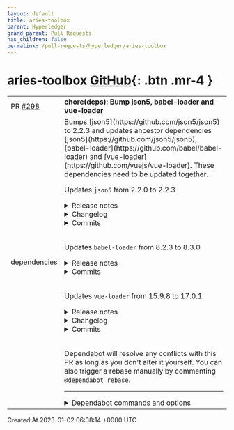 ```yaml
---
layout: default
title: aries-toolbox
parent: Hyperledger
grand_parent: Pull Requests
has_children: false
permalink: /pull-requests/hyperledger/aries-toolbox
---
```


# aries-toolbox <span class="fs-3 right-align">[GitHub](https://github.com/hyperledger/aries-toolbox){: .btn .mr-4 }</span>


<div>
    <table>
        <tr>
            <td>
                PR <a href="https://github.com/hyperledger/aries-toolbox/pull/298" class=".btn">#298</a>
            </td>
            <td>
                <b>
                    chore(deps): Bump json5, babel-loader and vue-loader
                </b>
            </td>
        </tr>
        <tr>
            <td>
                <span class="chip">dependencies</span>
            </td>
            <td>
                Bumps [json5](https://github.com/json5/json5) to 2.2.3 and updates ancestor dependencies [json5](https://github.com/json5/json5), [babel-loader](https://github.com/babel/babel-loader) and [vue-loader](https://github.com/vuejs/vue-loader). These dependencies need to be updated together.

Updates `json5` from 2.2.0 to 2.2.3
<details>
<summary>Release notes</summary>
<p><em>Sourced from <a href="https://github.com/json5/json5/releases">json5's releases</a>.</em></p>
<blockquote>
<h2>v2.2.3</h2>
<ul>
<li>Fix: json5@2.2.3 is now the 'latest' release according to npm instead of v1.0.2. (<a href="https://github-redirect.dependabot.com/json5/json5/issues/299">#299</a>)</li>
</ul>
<h2>v2.2.2</h2>
<ul>
<li>Fix: Properties with the name <code>__proto__</code> are added to objects and arrays.
(<a href="https://github-redirect.dependabot.com/json5/json5/issues/199">#199</a>) This also fixes a prototype pollution vulnerability reported by
Jonathan Gregson! (<a href="https://github-redirect.dependabot.com/json5/json5/issues/295">#295</a>).</li>
</ul>
<h2>v2.2.1</h2>
<ul>
<li>Fix: Removed dependence on minimist to patch CVE-2021-44906. (<a href="https://github-redirect.dependabot.com/json5/json5/issues/266">#266</a>)</li>
</ul>
</blockquote>
</details>
<details>
<summary>Changelog</summary>
<p><em>Sourced from <a href="https://github.com/json5/json5/blob/main/CHANGELOG.md">json5's changelog</a>.</em></p>
<blockquote>
<h3>v2.2.3 [<a href="https://github.com/json5/json5/tree/v2.2.3">code</a>, <a href="https://github.com/json5/json5/compare/v2.2.2...v2.2.3">diff</a>]</h3>
<ul>
<li>Fix: json5@2.2.3 is now the 'latest' release according to npm instead of
v1.0.2. (<a href="https://github-redirect.dependabot.com/json5/json5/issues/299">#299</a>)</li>
</ul>
<h3>v2.2.2 [<a href="https://github.com/json5/json5/tree/v2.2.2">code</a>, <a href="https://github.com/json5/json5/compare/v2.2.1...v2.2.2">diff</a>]</h3>
<ul>
<li>Fix: Properties with the name <code>__proto__</code> are added to objects and arrays.
(<a href="https://github-redirect.dependabot.com/json5/json5/issues/199">#199</a>) This also fixes a prototype pollution vulnerability reported by
Jonathan Gregson! (<a href="https://github-redirect.dependabot.com/json5/json5/issues/295">#295</a>).</li>
</ul>
<h3>v2.2.1 [<a href="https://github.com/json5/json5/tree/v2.2.1">code</a>, <a href="https://github.com/json5/json5/compare/v2.2.0...v2.2.1">diff</a>]</h3>
<ul>
<li>Fix: Removed dependence on minimist to patch CVE-2021-44906. (<a href="https://github-redirect.dependabot.com/json5/json5/issues/266">#266</a>)</li>
</ul>
</blockquote>
</details>
<details>
<summary>Commits</summary>
<ul>
<li><a href="https://github.com/json5/json5/commit/c3a75242772a5026a49c4017a16d9b3543b62776"><code>c3a7524</code></a> 2.2.3</li>
<li><a href="https://github.com/json5/json5/commit/94fd06d82eeed225fa172f6fb2ca27375cbd2e39"><code>94fd06d</code></a> docs: update CHANGELOG for v2.2.3</li>
<li><a href="https://github.com/json5/json5/commit/3b8cebf0c474a8b20c78bd75c89cca0c4dce84ce"><code>3b8cebf</code></a> docs(security): use GitHub security advisories</li>
<li><a href="https://github.com/json5/json5/commit/f0fd9e194dde282caff114a110f4fac635f3a62c"><code>f0fd9e1</code></a> docs: publish a security policy</li>
<li><a href="https://github.com/json5/json5/commit/6a91a05fffeda16ff6b3b5008b6b340d42d31ec0"><code>6a91a05</code></a> docs(template): bug -&gt; bug report</li>
<li><a href="https://github.com/json5/json5/commit/14f8cb186e8abdfaccf6527171da7b1224374650"><code>14f8cb1</code></a> 2.2.2</li>
<li><a href="https://github.com/json5/json5/commit/10cc7ca9169b59c5e0f5afc03dbd870cd06bcc46"><code>10cc7ca</code></a> docs: update CHANGELOG for v2.2.2</li>
<li><a href="https://github.com/json5/json5/commit/7774c1097993bc3ce9f0ac4b722a32bf7d6871c8"><code>7774c10</code></a> fix: add <strong>proto</strong> to objects and arrays</li>
<li><a href="https://github.com/json5/json5/commit/edde30abd8b22facf2c06c72586b9f6edf12700d"><code>edde30a</code></a> Readme: slight tweak to intro</li>
<li><a href="https://github.com/json5/json5/commit/97286f8bd542c89dcee096bc05dd28ed2dfc1e16"><code>97286f8</code></a> Improve example in readme</li>
<li>Additional commits viewable in <a href="https://github.com/json5/json5/compare/v2.2.0...v2.2.3">compare view</a></li>
</ul>
</details>
<br />

Updates `babel-loader` from 8.2.3 to 8.3.0
<details>
<summary>Release notes</summary>
<p><em>Sourced from <a href="https://github.com/babel/babel-loader/releases">babel-loader's releases</a>.</em></p>
<blockquote>
<h2>v8.3.0</h2>
<h2>New features</h2>
<ul>
<li>Pass external dependencies from Babel to Webpack by <a href="https://github.com/nicolo-ribaudo"><code>@​nicolo-ribaudo</code></a> in <a href="https://github-redirect.dependabot.com/babel/babel-loader/pull/971">babel/babel-loader#971</a></li>
</ul>
<p><strong>Full Changelog</strong>: <a href="https://github.com/babel/babel-loader/compare/v8.2.5...v8.3.0">https://github.com/babel/babel-loader/compare/v8.2.5...v8.3.0</a></p>
<h2>v8.2.5</h2>
<h2>What's Changed</h2>
<ul>
<li>fix: respect <code>inputSourceMap</code> loader option by <a href="https://github.com/alan-agius4"><code>@​alan-agius4</code></a> in <a href="https://github-redirect.dependabot.com/babel/babel-loader/pull/896">babel/babel-loader#896</a></li>
</ul>
<h2>New Contributors</h2>
<ul>
<li><a href="https://github.com/alan-agius4"><code>@​alan-agius4</code></a> made their first contribution in <a href="https://github-redirect.dependabot.com/babel/babel-loader/pull/896">babel/babel-loader#896</a></li>
</ul>
<p><strong>Full Changelog</strong>: <a href="https://github.com/babel/babel-loader/compare/v8.2.4...v8.2.5">https://github.com/babel/babel-loader/compare/v8.2.4...v8.2.5</a></p>
<h2>v8.2.4</h2>
<h2>What's Changed</h2>
<ul>
<li>doc(README.md): fix a broken markdown link by <a href="https://github.com/loveDstyle"><code>@​loveDstyle</code></a> in <a href="https://github-redirect.dependabot.com/babel/babel-loader/pull/919">babel/babel-loader#919</a></li>
<li>Bump loader-utils to 2.x by <a href="https://github.com/stianjensen"><code>@​stianjensen</code></a> in <a href="https://github-redirect.dependabot.com/babel/babel-loader/pull/931">babel/babel-loader#931</a></li>
<li>Use md5 hashing for OpenSSL 3 by <a href="https://github.com/pathmapper"><code>@​pathmapper</code></a> in <a href="https://github-redirect.dependabot.com/babel/babel-loader/pull/924">babel/babel-loader#924</a></li>
</ul>
<p>Thanks <a href="https://github.com/loveDstyle"><code>@​loveDstyle</code></a>, <a href="https://github.com/stianjensen"><code>@​stianjensen</code></a> and <a href="https://github.com/pathmapper"><code>@​pathmapper</code></a> for your first PRs!</p>
</blockquote>
</details>
<details>
<summary>Commits</summary>
<ul>
<li><a href="https://github.com/babel/babel-loader/commit/9bf5652c3b718971382c110c4b7f86212aa8cb52"><code>9bf5652</code></a> 8.3.0</li>
<li><a href="https://github.com/babel/babel-loader/commit/80ab7d013b1c2142516d9939c978cba82648c052"><code>80ab7d0</code></a> Update <code>@babel/</code> dependencies</li>
<li><a href="https://github.com/babel/babel-loader/commit/493ac6cfdb2763568b42e787b95ac3a05ebfd15b"><code>493ac6c</code></a> Pass external dependencies from Babel to Webpack (<a href="https://github-redirect.dependabot.com/babel/babel-loader/issues/971">#971</a>)</li>
<li><a href="https://github.com/babel/babel-loader/commit/df28fe312abba66cf72320e23268ad208fdf5006"><code>df28fe3</code></a> Fix broken main test (<a href="https://github-redirect.dependabot.com/babel/babel-loader/issues/950">#950</a>)</li>
<li><a href="https://github.com/babel/babel-loader/commit/0b338e4abb4e7c22a09c2cee39b1b1664226ecaf"><code>0b338e4</code></a> update hash method so it doesn't fail on a fips enabled machine (<a href="https://github-redirect.dependabot.com/babel/babel-loader/issues/939">#939</a>)</li>
<li><a href="https://github.com/babel/babel-loader/commit/1f98d3c7978a729becb2f27b42c44f4ac37fce83"><code>1f98d3c</code></a> 8.2.5</li>
<li><a href="https://github.com/babel/babel-loader/commit/c622868020a07cc4d632bb51afb3db1f4edaaae2"><code>c622868</code></a> fix: respect <code>inputSourceMap</code> loader option (<a href="https://github-redirect.dependabot.com/babel/babel-loader/issues/896">#896</a>)</li>
<li><a href="https://github.com/babel/babel-loader/commit/f7982c1a7ee34f25ce73cc4fd5771fca475b4447"><code>f7982c1</code></a> 8.2.4</li>
<li><a href="https://github.com/babel/babel-loader/commit/4bb9e21a36fa581c045121031717b90b5a77ef16"><code>4bb9e21</code></a> Use md5 hashing for OpenSSL 3 (<a href="https://github-redirect.dependabot.com/babel/babel-loader/issues/924">#924</a>)</li>
<li><a href="https://github.com/babel/babel-loader/commit/247c94ba90cd7311b17e18dea68349c727c28b6c"><code>247c94b</code></a> Bump loader-utils to 2.x (<a href="https://github-redirect.dependabot.com/babel/babel-loader/issues/931">#931</a>)</li>
<li>Additional commits viewable in <a href="https://github.com/babel/babel-loader/compare/v8.2.3...v8.3.0">compare view</a></li>
</ul>
</details>
<br />

Updates `vue-loader` from 15.9.8 to 17.0.1
<details>
<summary>Release notes</summary>
<p><em>Sourced from <a href="https://github.com/vuejs/vue-loader/releases">vue-loader's releases</a>.</em></p>
<blockquote>
<h2>v17.0.1</h2>
<h3>Bug Fixes</h3>
<ul>
<li>add <code>vue</code> and <code>@vue/compiler-sfc</code> to optional peerDependencies (<a href="https://github.com/vuejs/vue-loader/commit/df0ded5356864b9923da8f89ff33db1ae6c2402f">df0ded5</a>), closes <a href="https://github-redirect.dependabot.com/vuejs/vue-loader/issues/1944">#1944</a></li>
<li>merge custom queries rather than appending (<a href="https://github-redirect.dependabot.com/vuejs/vue-loader/issues/1911">#1911</a>) (<a href="https://github.com/vuejs/vue-loader/commit/9e4249a548ceb04ead46fff9b68e9b2676b4c692">9e4249a</a>)</li>
</ul>
<h2>v17.0.0</h2>
<h3>Features</h3>
<ul>
<li>support <code>reactivityTransform</code> option (<a href="https://github.com/vuejs/vue-loader/commit/e07490ec8b8ac9e00050251d6f0e697fb1f3bf3c">e07490e</a>)</li>
</ul>
<h3>BREAKING CHANGES</h3>
<ul>
<li>remove <code>refSugar</code> option, require <code>vue@^3.2.13</code></li>
</ul>
<h2>v16.8.3</h2>
<h3>Bug Fixes</h3>
<ul>
<li>HMR not working correctly with vue-class-component components (<a href="https://github-redirect.dependabot.com/vuejs/vue-loader/issues/1897">#1897</a>) (<a href="https://github.com/vuejs/vue-loader/commit/76b1448eb227c42e1791a691a86782b7a8cacfc0">76b1448</a>)</li>
</ul>
<h2>v16.8.2</h2>
<h3>Bug Fixes</h3>
<ul>
<li>should allow chaining with loaders for non-vue files (<a href="https://github-redirect.dependabot.com/vuejs/vue-loader/issues/1889">#1889</a>) (<a href="https://github.com/vuejs/vue-loader/commit/f32f9538ea34fc08e1a28622227896241847690f">f32f953</a>), closes <a href="https://github-redirect.dependabot.com/vuejs/vue-loader/issues/1879">#1879</a> <a href="https://github-redirect.dependabot.com/vuejs/vue-loader/issues/1883">#1883</a> <a href="https://github-redirect.dependabot.com/vuejs/vue-loader/issues/1890">#1890</a></li>
<li><strong>plugin:</strong> use compiler.webpack when possible (<a href="https://github-redirect.dependabot.com/vuejs/vue-loader/issues/1884">#1884</a>) (<a href="https://github.com/vuejs/vue-loader/commit/820d23cbf16013dae894e0d84ed9da6e58a37584">820d23c</a>)</li>
</ul>
<h2>v16.8.1</h2>
<h3>Bug Fixes</h3>
<ul>
<li>fix template options resolving for ts (<a href="https://github.com/vuejs/vue-loader/commit/91f581b99644119b68e586a0b642fff3811c8741">91f581b</a>)</li>
</ul>
<h2>v16.8.0</h2>
<h3>Bug Fixes</h3>
<ul>
<li><strong>hmr:</strong> fix hmr regression (<a href="https://github.com/vuejs/vue-loader/commit/bacc6a9eeca40d6028a2d9a5f6ee02e6c8574abd">bacc6a9</a>)</li>
</ul>
<h3>Features</h3>
<ul>
<li>
<p>enableTsInTemplate option (<a href="https://github.com/vuejs/vue-loader/commit/7613534954b83489a060860b9525a0d121023c5b">7613534</a>)</p>
<ul>
<li>
<p>When used with <code>ts-loader</code>, due to <code>ts-loader</code>'s cache invalidation behavior, it sometimes prevents the template from being hot-reloaded in isolation, causing the component to reload despite only the template being edited. If this is annoying, you can set this option to <code>false</code> (and avoid using TS expressions in templates).</p>
</li>
<li>
<p>Alternatively, leave this option on (by default) and use <a href="https://github.com/privatenumber/esbuild-loader"><code>esbuild-loader</code></a> to transpile TS instead, which doesn't suffer from this problem (it's also a lot faster). However, do note you will need to rely on TS type checking from other sources (e.g. IDE or <code>vue-tsc</code>).</p>
</li>
</ul>
</li>
</ul>
<h2>v16.7.1</h2>
<h3>Bug Fixes</h3>
<ul>
<li>remove pure annotation for custom blocks (<a href="https://github.com/vuejs/vue-loader/commit/cd891e593bf7f8aff852f1d47fda2337de661bea">cd891e5</a>)</li>
</ul>
<!-- raw HTML omitted -->
</blockquote>
<p>... (truncated)</p>
</details>
<details>
<summary>Changelog</summary>
<p><em>Sourced from <a href="https://github.com/vuejs/vue-loader/blob/next/CHANGELOG.md">vue-loader's changelog</a>.</em></p>
<blockquote>
<h2><a href="https://github.com/vuejs/vue-loader/compare/v16.8.3...v17.0.1">17.0.1</a> (2022-10-28)</h2>
<h3>Bug Fixes</h3>
<ul>
<li>add <code>vue</code> and <code>@vue/compiler-sfc</code> to optional peerDependencies (<a href="https://github.com/vuejs/vue-loader/commit/df0ded5356864b9923da8f89ff33db1ae6c2402f">df0ded5</a>), closes <a href="https://github-redirect.dependabot.com/vuejs/vue-loader/issues/1944">#1944</a></li>
<li>merge custom queries rather than appending (<a href="https://github-redirect.dependabot.com/vuejs/vue-loader/issues/1911">#1911</a>) (<a href="https://github.com/vuejs/vue-loader/commit/9e4249a548ceb04ead46fff9b68e9b2676b4c692">9e4249a</a>)</li>
</ul>
<h1><a href="https://github.com/vuejs/vue-loader/compare/v16.8.3...v17.0.0">17.0.0</a> (2021-12-12)</h1>
<h3>Features</h3>
<ul>
<li>support <code>reactivityTransform</code> option (<a href="https://github.com/vuejs/vue-loader/commit/e07490ec8b8ac9e00050251d6f0e697fb1f3bf3c">e07490e</a>)</li>
</ul>
<h3>BREAKING CHANGES</h3>
<ul>
<li>remove <code>refSugar</code> option, require <code>vue@^3.2.13</code></li>
</ul>
<h2><a href="https://github.com/vuejs/vue-loader/compare/v16.8.2...v16.8.3">16.8.3</a> (2021-11-04)</h2>
<h3>Bug Fixes</h3>
<ul>
<li>HMR not working correctly with vue-class-component components (<a href="https://github-redirect.dependabot.com/vuejs/vue-loader/issues/1897">#1897</a>) (<a href="https://github.com/vuejs/vue-loader/commit/76b1448eb227c42e1791a691a86782b7a8cacfc0">76b1448</a>)</li>
</ul>
<h2><a href="https://github.com/vuejs/vue-loader/compare/v16.8.2...v16.8.3">16.8.3</a> (2021-11-04)</h2>
<h3>Bug Fixes</h3>
<ul>
<li>HMR not working correctly with vue-class-component components (<a href="https://github-redirect.dependabot.com/vuejs/vue-loader/issues/1897">#1897</a>) (<a href="https://github.com/vuejs/vue-loader/commit/76b1448eb227c42e1791a691a86782b7a8cacfc0">76b1448</a>)</li>
</ul>
<h2><a href="https://github.com/vuejs/vue-loader/compare/v16.8.1...v16.8.2">16.8.2</a> (2021-10-26)</h2>
<h3>Bug Fixes</h3>
<ul>
<li>should allow chaining with loaders for non-vue files (<a href="https://github-redirect.dependabot.com/vuejs/vue-loader/issues/1889">#1889</a>) (<a href="https://github.com/vuejs/vue-loader/commit/f32f9538ea34fc08e1a28622227896241847690f">f32f953</a>), closes <a href="https://github-redirect.dependabot.com/vuejs/vue-loader/issues/1879">#1879</a> <a href="https://github-redirect.dependabot.com/vuejs/vue-loader/issues/1883">#1883</a> <a href="https://github-redirect.dependabot.com/vuejs/vue-loader/issues/1890">#1890</a></li>
<li><strong>plugin:</strong> use compiler.webpack when possible (<a href="https://github-redirect.dependabot.com/vuejs/vue-loader/issues/1884">#1884</a>) (<a href="https://github.com/vuejs/vue-loader/commit/820d23cbf16013dae894e0d84ed9da6e58a37584">820d23c</a>)</li>
</ul>
<!-- raw HTML omitted -->
</blockquote>
<p>... (truncated)</p>
</details>
<details>
<summary>Commits</summary>
<ul>
<li><a href="https://github.com/vuejs/vue-loader/commit/75d2b5d5c7d5cc274f6f1440d6c107d6937d4f1f"><code>75d2b5d</code></a> 17.0.1</li>
<li><a href="https://github.com/vuejs/vue-loader/commit/df0ded5356864b9923da8f89ff33db1ae6c2402f"><code>df0ded5</code></a> fix: add <code>vue</code> and <code>@vue/compiler-sfc</code> to optional peerDependencies</li>
<li><a href="https://github.com/vuejs/vue-loader/commit/b3265c918a56f22c9282d97df589ef5f164c6fc1"><code>b3265c9</code></a> chore: add <code>repository</code> property to package.json (<a href="https://github-redirect.dependabot.com/vuejs/vue-loader/issues/1934">#1934</a>)</li>
<li><a href="https://github.com/vuejs/vue-loader/commit/0a023773fd79340492aeb2359c6c673e81cea54d"><code>0a02377</code></a> chore: fix typo (<a href="https://github-redirect.dependabot.com/vuejs/vue-loader/issues/2010">#2010</a>)</li>
<li><a href="https://github.com/vuejs/vue-loader/commit/9e4249a548ceb04ead46fff9b68e9b2676b4c692"><code>9e4249a</code></a> fix: merge custom queries rather than appending (<a href="https://github-redirect.dependabot.com/vuejs/vue-loader/issues/1911">#1911</a>)</li>
<li><a href="https://github.com/vuejs/vue-loader/commit/6a293dff5f2ed3167eb3b448f1d714091185a44e"><code>6a293df</code></a> chore: changelog [ci skip]</li>
<li><a href="https://github.com/vuejs/vue-loader/commit/e5c7ab41b77e193054b34b8b719e8cfce3b9e4f2"><code>e5c7ab4</code></a> v17.0.0</li>
<li><a href="https://github.com/vuejs/vue-loader/commit/e9314347d75a1b0e54f971272d23a669fc3e6965"><code>e931434</code></a> chore: lockfile</li>
<li><a href="https://github.com/vuejs/vue-loader/commit/e07490ec8b8ac9e00050251d6f0e697fb1f3bf3c"><code>e07490e</code></a> feat: support <code>reactivityTransform</code> option</li>
<li><a href="https://github.com/vuejs/vue-loader/commit/b391b04ed3335a2d2c9010101d98c2d9977626e8"><code>b391b04</code></a> chore: remove unncessary log</li>
<li>Additional commits viewable in <a href="https://github.com/vuejs/vue-loader/compare/v15.9.8...v17.0.1">compare view</a></li>
</ul>
</details>
<br />


Dependabot will resolve any conflicts with this PR as long as you don't alter it yourself. You can also trigger a rebase manually by commenting `@dependabot rebase`.

[//]: # (dependabot-automerge-start)
[//]: # (dependabot-automerge-end)

---

<details>
<summary>Dependabot commands and options</summary>
<br />

You can trigger Dependabot actions by commenting on this PR:
- `@dependabot rebase` will rebase this PR
- `@dependabot recreate` will recreate this PR, overwriting any edits that have been made to it
- `@dependabot merge` will merge this PR after your CI passes on it
- `@dependabot squash and merge` will squash and merge this PR after your CI passes on it
- `@dependabot cancel merge` will cancel a previously requested merge and block automerging
- `@dependabot reopen` will reopen this PR if it is closed
- `@dependabot close` will close this PR and stop Dependabot recreating it. You can achieve the same result by closing it manually
- `@dependabot ignore this major version` will close this PR and stop Dependabot creating any more for this major version (unless you reopen the PR or upgrade to it yourself)
- `@dependabot ignore this minor version` will close this PR and stop Dependabot creating any more for this minor version (unless you reopen the PR or upgrade to it yourself)
- `@dependabot ignore this dependency` will close this PR and stop Dependabot creating any more for this dependency (unless you reopen the PR or upgrade to it yourself)
- `@dependabot use these labels` will set the current labels as the default for future PRs for this repo and language
- `@dependabot use these reviewers` will set the current reviewers as the default for future PRs for this repo and language
- `@dependabot use these assignees` will set the current assignees as the default for future PRs for this repo and language
- `@dependabot use this milestone` will set the current milestone as the default for future PRs for this repo and language

You can disable automated security fix PRs for this repo from the [Security Alerts page](https://github.com/hyperledger/aries-toolbox/network/alerts).

</details>
            </td>
        </tr>
    </table>
    <div class="right-align">
        Created At 2023-01-02 06:38:14 +0000 UTC
    </div>
</div>

